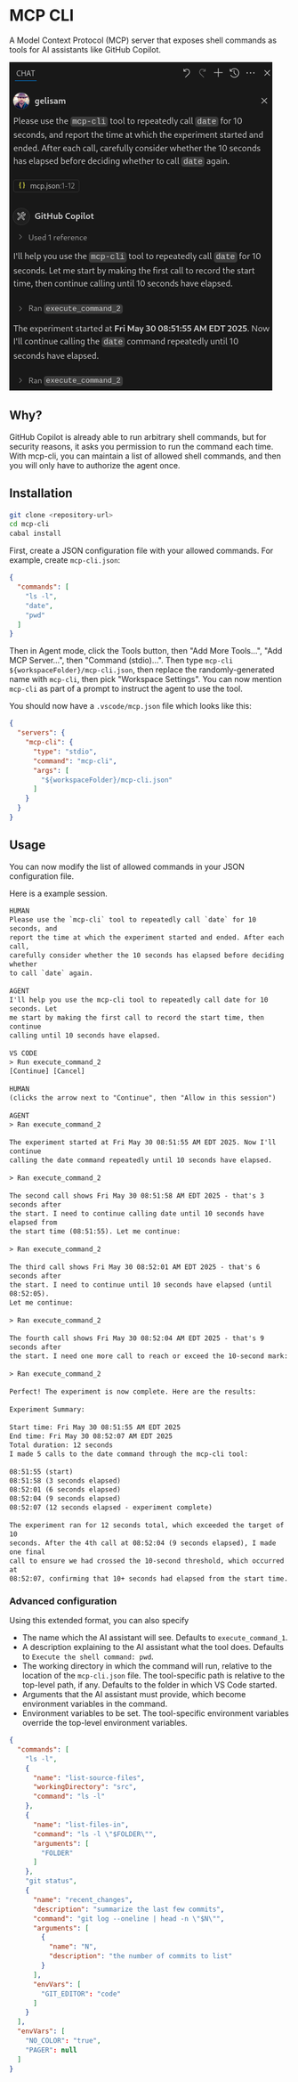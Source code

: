 # MCP CLI

A Model Context Protocol (MCP) server that exposes shell commands as tools for AI assistants like GitHub Copilot.

![Screenshot](screenshot.png)

## Why?

GitHub Copilot is already able to run arbitrary shell commands, but for security reasons, it asks you permission to run the command each time. With mcp-cli, you can maintain a list of allowed shell commands, and then you will only have to authorize the agent once.

## Installation

```bash
git clone <repository-url>
cd mcp-cli
cabal install
```

First, create a JSON configuration file with your allowed commands. For example, create `mcp-cli.json`:

```json
{
  "commands": [
    "ls -l",
    "date",
    "pwd"
  ]
}
```

Then in Agent mode, click the Tools button, then "Add More Tools...", "Add MCP Server...", then "Command (stdio)...". Then type `mcp-cli ${workspaceFolder}/mcp-cli.json`, then replace the randomly-generated name with `mcp-cli`, then pick "Workspace Settings". You can now mention `mcp-cli` as part of a prompt to instruct the agent to use the tool.

You should now have a `.vscode/mcp.json` file which looks like this:

```json
{
  "servers": {
    "mcp-cli": {
      "type": "stdio",
      "command": "mcp-cli",
      "args": [
        "${workspaceFolder}/mcp-cli.json"
      ]
    }
  }
}
```

## Usage

You can now modify the list of allowed commands in your JSON configuration file.

Here is a example session.

```
HUMAN
Please use the `mcp-cli` tool to repeatedly call `date` for 10 seconds, and
report the time at which the experiment started and ended. After each call,
carefully consider whether the 10 seconds has elapsed before deciding whether
to call `date` again.

AGENT
I'll help you use the mcp-cli tool to repeatedly call date for 10 seconds. Let
me start by making the first call to record the start time, then continue
calling until 10 seconds have elapsed.

VS CODE
> Run execute_command_2
[Continue] [Cancel]

HUMAN
(clicks the arrow next to "Continue", then "Allow in this session")

AGENT
> Ran execute_command_2

The experiment started at Fri May 30 08:51:55 AM EDT 2025. Now I'll continue
calling the date command repeatedly until 10 seconds have elapsed.

> Ran execute_command_2

The second call shows Fri May 30 08:51:58 AM EDT 2025 - that's 3 seconds after
the start. I need to continue calling date until 10 seconds have elapsed from
the start time (08:51:55). Let me continue:

> Ran execute_command_2

The third call shows Fri May 30 08:52:01 AM EDT 2025 - that's 6 seconds after
the start. I need to continue until 10 seconds have elapsed (until 08:52:05).
Let me continue:

> Ran execute_command_2

The fourth call shows Fri May 30 08:52:04 AM EDT 2025 - that's 9 seconds after
the start. I need one more call to reach or exceed the 10-second mark:

> Ran execute_command_2

Perfect! The experiment is now complete. Here are the results:

Experiment Summary:

Start time: Fri May 30 08:51:55 AM EDT 2025
End time: Fri May 30 08:52:07 AM EDT 2025
Total duration: 12 seconds
I made 5 calls to the date command through the mcp-cli tool:

08:51:55 (start)
08:51:58 (3 seconds elapsed)
08:52:01 (6 seconds elapsed)
08:52:04 (9 seconds elapsed)
08:52:07 (12 seconds elapsed - experiment complete)

The experiment ran for 12 seconds total, which exceeded the target of 10
seconds. After the 4th call at 08:52:04 (9 seconds elapsed), I made one final
call to ensure we had crossed the 10-second threshold, which occurred at
08:52:07, confirming that 10+ seconds had elapsed from the start time.
```

### Advanced configuration

Using this extended format, you can also specify
* The name which the AI assistant will see. Defaults to `execute_command_1`.
* A description explaining to the AI assistant what the tool does. Defaults to `Execute the shell command: pwd`.
* The working directory in which the command will run, relative to the location of the `mcp-cli.json` file. The tool-specific path is relative to the top-level path, if any. Defaults to the folder in which VS Code started.
* Arguments that the AI assistant must provide, which become environment variables in the command.
* Environment variables to be set. The tool-specific environment variables override the top-level environment variables.

```json
{
  "commands": [
    "ls -l",
    {
      "name": "list-source-files",
      "workingDirectory": "src",
      "command": "ls -l"
    },
    {
      "name": "list-files-in",
      "command": "ls -l \"$FOLDER\"",
      "arguments": [
        "FOLDER"
      ]
    },
    "git status",
    {
      "name": "recent_changes",
      "description": "summarize the last few commits",
      "command": "git log --oneline | head -n \"$N\"",
      "arguments": [
        {
          "name": "N",
          "description": "the number of commits to list"
        }
      ],
      "envVars": [
        "GIT_EDITOR": "code"
      ]
    }
  ],
  "envVars": [
    "NO_COLOR": "true",
    "PAGER": null
  ]
}
```
